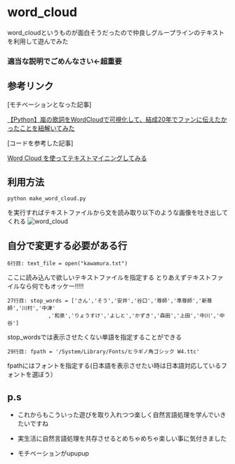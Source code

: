# word_cloud
word_cloudというものが面白そうだったので仲良しグループラインのテキストを利用して遊んでみた

### 適当な説明でごめんなさい←超重要

## 参考リンク
[モチベーションとなった記事]

[【Python】嵐の歌詞をWordCloudで可視化して、結成20年でファンに伝えたかったことを紐解いてみた](https://qiita.com/yuuuusuke1997/items/122ca7597c909e73aad5)

[コードを参考した記事]

[Word Cloud を使ってテキストマイニングしてみる](http://cedro3.com/ai/word-cloud/)

## 利用方法
```
python make_word_cloud.py
```
を実行すればテキストファイルから文を読み取り以下のような画像を吐き出してくれる
![word_cloud](https://encrypted-tbn0.gstatic.com/images?q=tbn%3AANd9GcQrsLqxSrxhys6EQ0FDDKPo1q_K4CpPn4Irep8T5rngVZhbVfTk "サンプル")
## 自分で変更する必要がある行
```
6行目: text_file = open("kawamura.txt")
```
ここに読み込んで欲しいテキストファイルを指定する
とりあえずテキストファイルなら何でもオッケー!!!!!

```
27行目: stop_words = ['さん','そう','安井','谷口','尊師','準尊師','新尊師','川村','中津'
             ,'和泉','りょうすけ','よしと','かずき','森田','上田','中川','中谷']
```
stop_wordsでは表示させたくない単語を指定することができる

```
29行目: fpath = '/System/Library/Fonts/ヒラギノ角ゴシック W4.ttc'
```
fpathにはフォントを指定する(日本語を表示させたい時は日本語対応しているフォントを選ぼう）

## p.s
* これからもこういった遊びを取り入れつつ楽しく自然言語処理を学んでいきたいですね

* 実生活に自然言語処理を共存させるとめちゃめちゃ楽しい事に気付きました

* モチベーションがupupup





